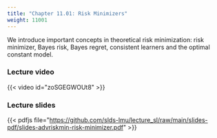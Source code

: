 ```yaml
---
title: "Chapter 11.01: Risk Minimizers"
weight: 11001
---
```

We introduce important concepts in theoretical risk minimization: risk minimizer, Bayes risk, Bayes regret, consistent learners and the optimal constant model. 

<!--more-->

### Lecture video

{{< video id="zoSGEGWOUt8" >}}

### Lecture slides

{{< pdfjs file="https://github.com/slds-lmu/lecture_sl/raw/main/slides-pdf/slides-advriskmin-risk-minimizer.pdf" >}}
